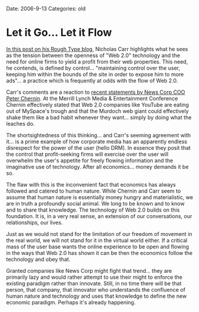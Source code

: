 Date: 2006-9-13
Categories: old

# Let it Go… Let it Flow

<a href="http://www.roughtype.com/archives/2006/09/open_and_shut.php">In this post on his Rough Type blog</a>, Nicholas Carr highlights what he sees as the tension between the openness of "Web 2.0" technology and the need for online firms to yield a profit from their web properties.  This need, he contends, is defined by control... "maintaining control over the user, keeping him within the bounds of the site in order to expose him to more ads"... a practice which is frequently at odds with the flow of Web 2.0.

Carr's comments are a reaction to <a href="http://connected.gigaom.com/2006/09/13/myspace-whosespace/">recent statements by News Corp COO Peter Chernin</a>.  At the Merrill Lynch Media &amp; Entertainment Conference Chernin effectively stated that Web 2.0 companies like YouTube are eating out of MySpace's trough and that the Murdoch web giant could effectively shake them like a bad habit whenever they want... simply by doing what the leaches do.

The shortsightedness of this thinking... and Carr's seeming agreement with it... is a prime example of how corporate media has an apparently endless disrespect for the power of the user (hello DRM).  In essence they posit that the control that profit-seeking firms will exercise over the user will overwhelm the user's appetite for freely flowing information and the imaginative use of technology.  After all economics... money demands it be so.

The flaw with this is the inconvenient fact that economics has always followed and catered to human nature. While Chernin and Carr seem to assume that human nature is essentially money hungry and materialistic, we are in truth a profoundly social animal.  We long to be known and to know and to share that knowledge.  The technology of Web 2.0 builds on this foundation.  It is, in a very real sense, an extension of our conversations, our relationships, our lives.

Just as we would not stand for the limitation of our freedom of movement in the real world, we will not stand for it in the virtual world either.  If a critical mass of the user base wants the online experience to be open and flowing in the ways that Web 2.0 has shown it can be then the economics follow the technology and obey that.

Granted companies like News Corp might fight that trend... they are primarily lazy and would rather attempt to use their might to enforce the existing paradigm rather than innovate. Still, in no time there will be that person, that company, that innovator who understands the confluence of human nature and technology and uses that knowledge to define the new economic paradigm.  Perhaps it's already happening.
